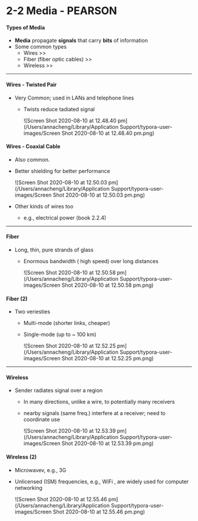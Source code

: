 # 2-2 Media - PEARSON

#### Types of Media

* **Media** propagate **signals** that carry **bits** of information
* Some common types
  * Wires >>
  * Fiber (fiber optic cables) >>
  * Wireless >>

---

#### Wires - Twisted Pair

* Very Common; used in LANs and telephone lines

  * Twists reduce tadiated signal

    ![Screen Shot 2020-08-10 at 12.48.40 pm](/Users/annacheng/Library/Application Support/typora-user-images/Screen Shot 2020-08-10 at 12.48.40 pm.png)

#### Wires - Coaxial Cable

* Also common. 

* Better shielding for better performance

  ![Screen Shot 2020-08-10 at 12.50.03 pm](/Users/annacheng/Library/Application Support/typora-user-images/Screen Shot 2020-08-10 at 12.50.03 pm.png)

* Other kinds of wires too

  * e.g., electrical power (book 2.2.4)

---

#### Fiber

* Long, thin, pure strands of glass

  * Enormous bandwidth ( high speed) over long distances

    ![Screen Shot 2020-08-10 at 12.50.58 pm](/Users/annacheng/Library/Application Support/typora-user-images/Screen Shot 2020-08-10 at 12.50.58 pm.png)

#### Fiber (2)

* Two veriesties

  * Multi-mode (shorter links, cheaper)

  * Single-mode (up to ~ 100 km)

    ![Screen Shot 2020-08-10 at 12.52.25 pm](/Users/annacheng/Library/Application Support/typora-user-images/Screen Shot 2020-08-10 at 12.52.25 pm.png)

---

#### Wireless

* Sender radiates signal over a region

  * In many directions, unlike a wire, to potentially many receivers

  * nearby signals (same freq.) interfere at a receiver; need to coordinate use

    ![Screen Shot 2020-08-10 at 12.53.39 pm](/Users/annacheng/Library/Application Support/typora-user-images/Screen Shot 2020-08-10 at 12.53.39 pm.png)

#### Wireless (2)

* Microwavev, e.g., 3G

* Unlicensed (ISM) frequencies, e.g., WiFi , are widely used for computer networking

  ![Screen Shot 2020-08-10 at 12.55.46 pm](/Users/annacheng/Library/Application Support/typora-user-images/Screen Shot 2020-08-10 at 12.55.46 pm.png)